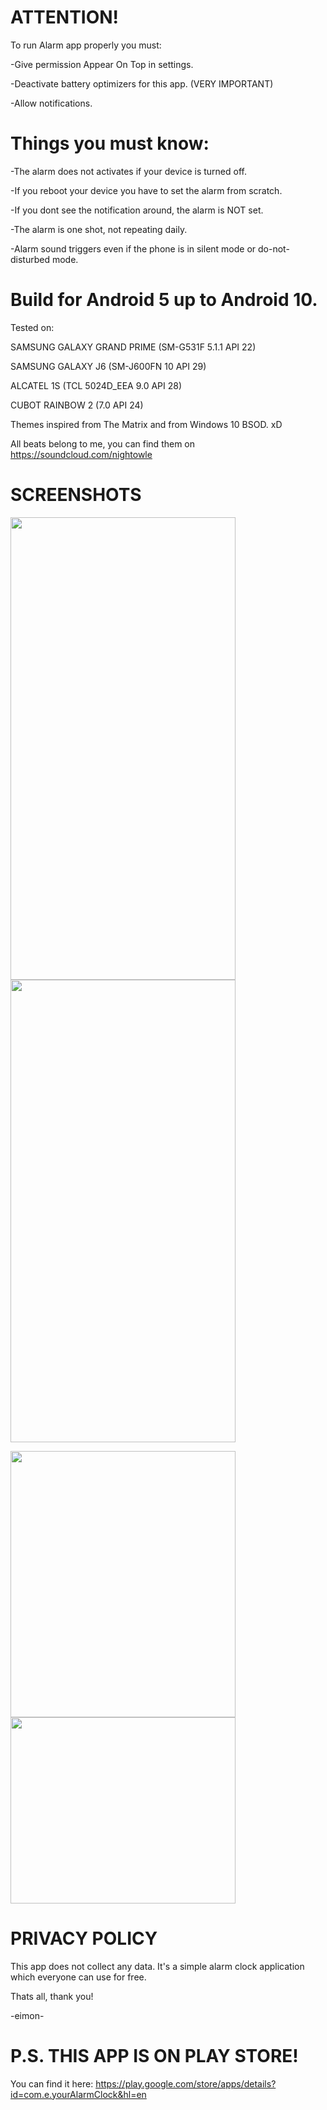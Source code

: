 # ATTENTION!

To run Alarm app properly you must:

-Give permission Appear On Top in settings.

-Deactivate battery optimizers for this app. (VERY IMPORTANT)

-Allow notifications.



# Things you must know:

-The alarm does not activates if your device is turned off.

-If you reboot your device you have to set the alarm from scratch.

-If you dont see the notification around, the alarm is NOT set.

-The alarm is one shot, not repeating daily.

-Alarm sound triggers even if the phone is in silent mode or do-not-disturbed mode.

# Build for Android 5 up to Android 10.

Tested on: 

SAMSUNG GALAXY GRAND PRIME (SM-G531F 5.1.1 API 22) 

SAMSUNG GALAXY J6 (SM-J600FN 10 API 29)

ALCATEL 1S (TCL 5024D_EEA 9.0 API 28) 

CUBOT RAINBOW 2 (7.0 API 24)

Themes inspired from The Matrix and from Windows 10 BSOD. xD

All beats belong to me, you can find them on https://soundcloud.com/nightowle

# SCREENSHOTS

<img src="https://i.imgur.com/lVVnoXl.jpg" width="360" height="740"> <img src="https://i.imgur.com/mxiDrrt.jpg" width="360" height="740"> 

<img src="https://i.imgur.com/JTpZMbb.jpg" width="360" height="426"> <img src="https://i.imgur.com/EKhZNv1.jpg" width="360" height="298"> 

# PRIVACY POLICY 

This app does not collect any data. It's a simple alarm clock application which everyone can use for free.


Thats all, thank you!

-eimon-


# P.S. THIS APP IS ON PLAY STORE! 

You can find it here: https://play.google.com/store/apps/details?id=com.e.yourAlarmClock&hl=en
